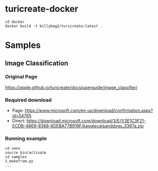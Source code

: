 # turicreate-docker
```
cd docker
docker build -t billybag2/turicreate:latest .
```
# Samples
## Image Classification
### Original Page
https://apple.github.io/turicreate/docs/userguide/image_classifier/
### Required download
 * Page: https://www.microsoft.com/en-us/download/confirmation.aspx?id=54765
 * Direct: https://download.microsoft.com/download/3/E/1/3E1C3F21-ECDB-4869-8368-6DEBA77B919F/kagglecatsanddogs_3367a.zip
### Running example
```
cd venv
source bin/activate
cd samples
1_makefram.py
...
```
